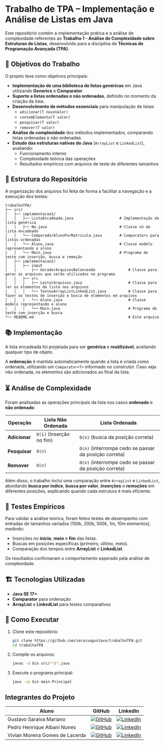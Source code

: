 # Trabalho de TPA – Implementação e Análise de Listas em Java

Este repositório contém a implementação prática e a análise de complexidade referentes ao **Trabalho 1 - Análise de Complexidade sobre Estruturas de Listas**, desenvolvido para a disciplina de **Técnicas de Programação Avançada (TPA)**.

## 🎯 Objetivos do Trabalho

O projeto teve como objetivos principais:

- **Implementação de uma biblioteca de listas genéricas** em Java utilizando **Generics** e **Comparator**.
- **Suporte a listas ordenadas e não ordenadas**, definido no momento da criação da lista.
- **Desenvolvimento de métodos essenciais** para manipulação de listas:
  - `adicionar(T novoValor)`
  - `contemElemento(T valor)`
  - `pesquisar(T valor)`
  - `remover(T valor)`
- **Análise de complexidade** dos métodos implementados, comparando listas ordenadas e não ordenadas.
- **Estudo das estruturas nativas do Java** (`ArrayList` e `LinkedList`), avaliando:
  - Funcionamento interno
  - Complexidade teórica das operações
  - Resultados empíricos com arquivos de teste de diferentes tamanhos

## 🧩 Estrutura do Repositório

A organização dos arquivos foi feita de forma a facilitar a navegação e a execução dos testes:

```text
trabalhoTPA/
├── src/
│   ├── implementacao1/
│   │   ├── ListaEncadeada.java                     # Implementação da lista genérica
│   │   ├── No.java                                 # Classe nó da lista encadeada
│   │   └── ComparadorAlunoPorMatricula.java        # Comparators para listas ordenadas
│   │   └── Aluno.java                              # Classe modelo representando o aluno
│   │   └── Main.java                               # Programa de teste com inserção, busca e remoção
│   ├── implementacao2/
│   |   ├── input
|   |       ├── GeradorArquivosBalanceado               # Classe para gerar os arquivos que serão utilizados no programa 
|   |   ├── src
|   │   │   ├── LeitorArquivos.java                     # Classe para ler os elementos da lista nos arquivos
|   │   │   └── TestesArrayListLinkedList.java          # Classe para fazer os testes de inserção e busca de elementos em arquivos  
|   │   │   └── Aluno.java                              # Classe modelo representando o aluno
|   │   │   └── Main.java                               # Programa de teste com inserção e busca
└── README.md                                           # Este arquivo
```

## 📚 Implementação

A lista encadeada foi projetada para ser **genérica** e **reutilizável**, aceitando qualquer tipo de objeto.  

A **ordenação** é mantida automaticamente quando a lista é criada como ordenada, utilizando um `Comparator<T>` informado no construtor. Caso seja não ordenada, os elementos são adicionados ao final da lista.  

## ⏳ Análise de Complexidade

Foram analisadas as operações principais da lista nos casos **ordenado** e **não ordenado**:

| Operação        | Lista Não Ordenada | Lista Ordenada |
|-----------------|------------------|----------------|
| **Adicionar**   | `O(1)` (inserção no fim) | `O(n)` (busca da posição correta) |
| **Pesquisar**   | `O(n)` | `O(n)` (interrompe cedo se passar da posição correta) |
| **Remover**     | `O(n)` | `O(n)` (interrompe cedo se passar da posição correta) |

Além disso, o trabalho inclui uma comparação entre `ArrayList` e `LinkedList`, abordando **busca por índice**, **busca por valor**, **inserções** e **remoções** em diferentes posições, explicando quando cada estrutura é mais eficiente.

## 🧪 Testes Empíricos

Para validar a análise teórica, foram feitos testes de desempenho com entradas de tamanhos variados (100k, 200k, 500k, 1m, 10m elementos), medindo:

- Inserções no **início**, **meio** e **fim** das listas.
- Buscas em posições específicas (primeiro, último, meio).
- Comparação dos tempos entre **ArrayList** e **LinkedList**.

Os resultados confirmaram o comportamento esperado pela análise de complexidade.

## 🏗️ Tecnologias Utilizadas

- **Java SE 17+**
- **Comparator** para ordenação
- **ArrayList** e **LinkedList** para testes comparativos

## 📌 Como Executar

1. Clone este repositório:
   ```bash
   git clone https://github.com/saraivagustavo/trabalhoTPA.git
   cd trabalhoTPA
   ```
2. Compile os arquivos:
   ```bash
   javac -d bin src/**/*.java
   ```
3. Execute o programa principal:
   ```bash
   java -cp bin main.Principal
   ```

## **Integrantes do Projeto**
| Aluno | GitHub | LinkedIn |
|-------|--------|----------|
| Gustavo Saraiva Mariano | [![GitHub](https://img.shields.io/badge/github-black?style=for-the-badge&logo=github)](https://github.com/saraivagustavo) | [![LinkedIn](https://img.shields.io/badge/linkedin-blue?style=for-the-badge&logo=linkedin)](https://www.linkedin.com/in/gustavo-saraiva-mariano/) |
| Pedro Henrique Albani Nunes | [![GitHub](https://img.shields.io/badge/github-black?style=for-the-badge&logo=github)](https://github.com/PedroAlbaniNunes) | [![LinkedIn](https://img.shields.io/badge/linkedin-blue?style=for-the-badge&logo=linkedin)](https://www.linkedin.com/in/pedro-henrique-albani-nunes-33a729270/) |
| Vivian Moreira Gomes de Lacerda | [![GitHub](https://img.shields.io/badge/github-black?style=for-the-badge&logo=github)](https://github.com/vviivviaan) | [![LinkedIn](https://img.shields.io/badge/linkedin-blue?style=for-the-badge&logo=linkedin)](https://www.linkedin.com/in/vivian-lacerda-935a41239/) |
